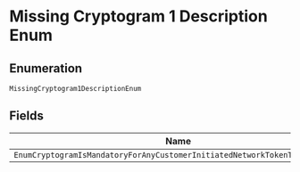 
# Missing Cryptogram 1 Description Enum

## Enumeration

`MissingCryptogram1DescriptionEnum`

## Fields

| Name |
|  --- |
| `EnumCryptogramIsMandatoryForAnyCustomerInitiatedNetworkTokenTransactions` |

